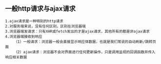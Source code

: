 ## 一般http请求与ajax请求
    1.ajax请求是一种特别的http请求
    2.对服务端来说，没有任何区别，区别在浏览器端
    3.浏览器端发请求：只有XHR或fetch发出的才是ajax请求，其他所有的都是非ajax请求
    4.浏览器端接收到响应
        （1）一般请求：浏览器一般会直接显示响应体数据，也就是我们常说的自动刷新/跳转页面
        （2）ajax请求：浏览器不会对界面进行任何更新操作，只是调用监视的回调函数并传入响应相关数据